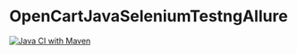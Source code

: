 # OpenCartJavaSeleniumTestngAllure
[![Java CI with Maven](https://github.com/DenisProkofyev/OpenCartJavaSeleniumTestngAllure/actions/workflows/build.yml/badge.svg)](https://github.com/DenisProkofyev/OpenCartJavaSeleniumTestngAllure/actions/workflows/build.yml)
